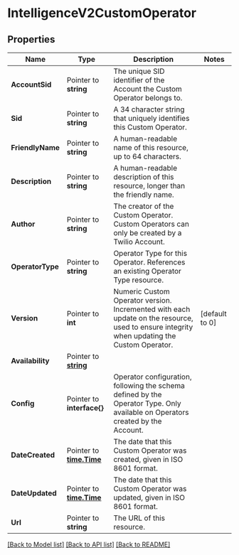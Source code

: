# IntelligenceV2CustomOperator

## Properties

Name | Type | Description | Notes
------------ | ------------- | ------------- | -------------
**AccountSid** | Pointer to **string** | The unique SID identifier of the Account the Custom Operator belongs to. |
**Sid** | Pointer to **string** | A 34 character string that uniquely identifies this Custom Operator. |
**FriendlyName** | Pointer to **string** | A human-readable name of this resource, up to 64 characters. |
**Description** | Pointer to **string** | A human-readable description of this resource, longer than the friendly name. |
**Author** | Pointer to **string** | The creator of the Custom Operator. Custom Operators can only be created by a Twilio Account. |
**OperatorType** | Pointer to **string** | Operator Type for this Operator. References an existing Operator Type resource. |
**Version** | Pointer to **int** | Numeric Custom Operator version. Incremented with each update on the resource, used to ensure integrity when updating the Custom Operator. |[default to 0]
**Availability** | Pointer to [**string**](CustomOperatorEnumAvailability.md) |  |
**Config** | Pointer to **interface{}** | Operator configuration, following the schema defined by the Operator Type. Only available on Operators created by the Account. |
**DateCreated** | Pointer to [**time.Time**](time.Time.md) | The date that this Custom Operator was created, given in ISO 8601 format. |
**DateUpdated** | Pointer to [**time.Time**](time.Time.md) | The date that this Custom Operator was updated, given in ISO 8601 format. |
**Url** | Pointer to **string** | The URL of this resource. |

[[Back to Model list]](../README.md#documentation-for-models) [[Back to API list]](../README.md#documentation-for-api-endpoints) [[Back to README]](../README.md)


